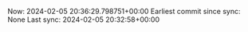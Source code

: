 Now: 2024-02-05 20:36:29.798751+00:00 Earliest commit since sync: None Last sync: 2024-02-05 20:32:58+00:00
